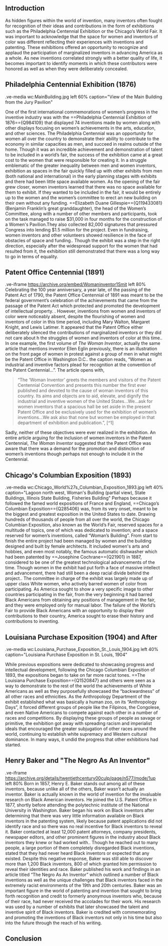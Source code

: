 ## Introduction
As hidden figures within the world of invention, many inventors often fought for recognition of their ideas and contributions in the form of exhibitions such as the Philadelphia Centennial Exhibition or the Chicago’s World Fair. It was important to acknowledge that the space for women and inventors of color was different reflecting their experiences with inventions and patenting. These exhibitions offered an opportunity to recognize and applaud the participation of marginalized inventors in advancing America as a whole. As new inventions correlated strongly with a better quality of life, it becomes important to identify moments in which these contributors were honored as well as when they were deliberately concealed. 

## Philadelphia Centennial Exhibition (1876)

.ve-media wc:MainBuilding.jpg left 60% caption="View of the Main Building from the Jury Pavilion"

One of the first international commemorations of women’s progress in the inventive industry was with the ==Philadelphia Centennial Exhibition of 1876=={Q984109} that displayed 74 inventions made by women along with other displays focusing on  women’s achievements in the arts, education, and other sciences. The Philadelphia Centennial was an opportunity for women all over the country to demonstrate their ability to contribute to the economy in similar capacities as men, and succeed in realms outside of the home. Though it was an incredible achievement and demonstration of talent to be included in a world’s fair, the success of the exhibition came at a great cost to the women that were responsible for creating it. In a struggle emblematic of the greater inequality between men and women inventors, exhibition as spaces in the fair quickly filled up with other exhibits from men (both national and international) in the early planning stages with exhibits and there had been little space available  women. As the opening of the fair grew closer, women inventors learned that there was no space available for them to exhibit. If they wanted to be included in the fair, it would be entirely up to the women and the women’s committee to erect an new building on their own without any funding. ==Elizabeth Duane Gillespie=={Q119433081} (Benjamin Franklin’s great granddaughter), the head of the Women’s Committee, along with a number of other members and participants, took on the task managed to raise $31,000 in four months for the construction of a Women's Pavilion.They also collected 82,000 signatures that pressured Congress into lending $1.5 million for the project. Even in fundraising, women inventors and other volunteers showed resilience in the face of obstacles of space and funding.. Though the exhibit was a step in the right direction, especially after the widespread support for the women that had resulted from it, the exhibition still demonstrated that there was a long way to go in terms of equality. 

## Patent Office Centennial (1891)
.ve-iframe https://archive.org/embed/Womaninventor1Smit left 80%
Celebrating the 100 year anniversary, a year late, of the passing of the Patent Act of 1790, the Patent Office Centennial of 1891 was meant to be the federal government’s celebration of the achievements that came from the passage of the  Patent Act which protected and promoted the development of intellectual property. . However, inventions from women and inventors of color were noticeably absent, despite the flourishing of women and inventors of color in this time period, including Mary Walton, Margaret Knight, and Lewis Latimer.  It appeared that the Patent Office either deliberately silenced the contributions of marginalized inventors or they did not care about h the struggles of women and inventors of color at this time.. In one example, the first volume of *The Woman Inventor*, actually the same article that mentions inventor Ellen Eglin previously, there is an illustration on the front page of women in protest against a group of men in what might be the Patent Office in Washington D.C.. the caption  reads, “Women as industrial and inventive factors plead for recognition at the convention of the Patent Centennial...”. The article opens with, 
>“The ‘Woman Inventor’ greets the members and visitors of the Patent Centennial Convention and presents this number the first ever published and devoted to the cause of woman inventors of this country. Its aims and objects are to aid, elevate, and dignify the industrial and inventive women of the United States…We...ask for women inventors that a spacious hall be set aside in the present Patent Office and be exclusively used for the exhibition of women’s inventions…We ask also that none but women be employed in that department of exhibition and publication.”, [^1]

Sadly, neither of these objectives were ever realized in the exhibition. An entire article arguing for the inclusion of women inventors in the Patent Centennial, *The Woman Inventor* suggested that the Patent Office was aware that there was a demand for the promotion and distinction of women’s inventions though perhaps not enough to include it in the Centennial. 

## Chicago's Columbian Exposition (1893)
.ve-media wc:Chicago_World%27s_Columbian_Exposition_1893.jpg left 40% caption="Lagoon north west, Woman's Building (partial view), State Buildings, Illinois State Building, Fisheries Building"
Perhaps because it followed the famed world expositions of France and England, ==Chicago’s Columbian Exposition=={Q285406} was, from its very onset, meant to be the biggest and greatest exposition in the United States to date. Drawing hundreds of thousands of people from all over the world, the Chicago Columbian Exposition, also known as the World’s Fair, reserved spaces for a multitude of topics, one of which was dedicated to invention; and a space reserved for women’s inventions, called “Woman’s Building”. From start to finish the entire project had been managed by women and the building designed and built by female architects. It included women's arts and hobbies, and even most notably, the famous automatic dishwasher which had been patented by ==Josephine Cochrane=={Q21901} in 1887, considered to be one of the greatest technological advancements of the time. Though women in the exhibit had put forth a face of massive intellect and advancement, there had still been a deep racial divide behind the project.. The committee in charge of the exhibit was largely made up of upper class White women, who actively barred women of color from participating. As America sought to show a very specific image to other countries participating in the fair, from the very beginning it had barred Black Americans from obtaining any positions of management in the fair, and they were employed only for manual labor. The failure of the World’s Fair to provide  Black Americans with an opportunity to display their contributions to their country, America sought to erase their history and contributions to inventing.

## Louisiana Purchase Exposition (1904) and After
.ve-media  wc:Louisiana_Purchase_Exposition_St._Louis_1904.jpg left 40% caption="Louisiana Purchase Exposition in St. Louis, 1904"

While previous expositions were dedicated to showcasing progress and intellectual development, following the Chicago Columbian Exposition of 1893, the expositions began to take on far more racist tones. ==The Louisiana Purchase Exposition=={Q1520847} and others were seen as a way to demonstrate to the rest of the world the achievements of White Americans as well as they purposefully showcased the “backwardness” of all other races and ethnicities. As the Anthropology Department of the exhibit established what was basically a human zoo, on its “Anthropology Days”, it forced different groups of people like the Filipinos, the Congolese, and even Native Americans to compete against each other in a number of races and competitions. By displaying these groups of people as savage or primitive, the exhibition got away with spreading racism and imperialist ideals that encouraged the greater subjugation of other races around the world, continuing to establish white supremacy and Western cultural dominance. In many ways, it undid the progress that other exhibitions had started.

## Henry Baker and "The Negro As An Inventor"
.ve-iframe https://archive.org/details/twentiethcentury00culp/page/n577/mode/1up  left 80%
Born in 1857, Henry E. Baker stands out among all of these inventors, because unlike all of the others, Baker wasn’t actually an inventor. Baker is actually known in the world of invention for the invaluable research on Black American inventors. He joined the U.S. Patent Office in 1877, shortly before attending the polytechnic institute of the National University in Washington. Baker began his work on Black inventors after determining that there was very little information available on Black inventors in the patenting system, likely because patent applications did not identify race and so there was no real incentive for Black inventors to reveal it. Baker contacted at least 12,000 patent attorneys, company presidents, newspaper editors, and other prominent figures in the industry about Black inventors they knew or had worked with.. Though he reached out to many people, a large portion of them completely disregarded Black inventions, stated that they had never heard Black inventors or expected that any existed. Despite this negative response, Baker was still able to discover more than 1,200 Black inventors, 800 of which granted him permission to reveal their identities and race. Baker published his work and findings in an article titled “The Negro As An Inventor” which outlined a number of Black inventions as well as the unique challenges that Black inventors faced in the extremely racist environments of the 19th and 20th centuries. Baker was an important figure in the world of patenting and invention that sought to bring forth recognition and credit to formerly anonymous inventors who, because of their race, had never received the accolades for their work. His research was used by a number of exhibits that later showcased the talent and inventive spirit of Black inventors. Baker is credited with commemorating and promoting the inventions of Black inventors not only in his time but also into the future through the reach of his writing. 

## Conclusion